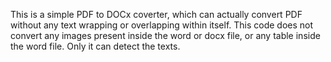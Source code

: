 This is a simple PDF to DOCx coverter, which can actually convert PDF without any text wrapping or overlapping within itself. 
This code does not convert any images present inside the word or docx file, or any table inside the word file. Only it can detect the texts. 

